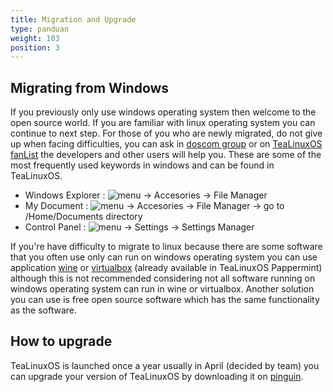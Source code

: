 ```yaml
---
title: Migration and Upgrade
type: panduan
weight: 103
position: 3
---
```


## Migrating from Windows

If you previously only use windows operating system then welcome to the open source world. If you are familiar with linux operating system you can continue to next step. For those of you who are newly migrated, do not give up when facing difficulties, you can ask in [doscom group](https://www.facebook.com/groups/doscomedia/) or on [TeaLinuxOS fanList](https://www.facebook.com/tealinuxos) the developers and other users will help you. These are some of the most frequently used keywords in windows and can be found in TeaLinuxOS.

- Windows Explorer : ![menu](https://cloud.githubusercontent.com/assets/26142091/23577576/a90a1a1c-00f5-11e7-86ec-d4bc4d831a13.png)
 → Accesories → File Manager
- My Document : ![menu](https://cloud.githubusercontent.com/assets/26142091/23577576/a90a1a1c-00f5-11e7-86ec-d4bc4d831a13.png)
 → Accesories → File Manager → go to /Home/Documents directory
- Control Panel : ![menu](https://cloud.githubusercontent.com/assets/26142091/23577576/a90a1a1c-00f5-11e7-86ec-d4bc4d831a13.png)
→ Settings → Settings Manager

If you're have difficulty to migrate to linux because there are some software that you often use only can run on windows operating system you can use application [wine](http://tealinuxos.org/support/winehq.org) or [virtualbox](http://tealinuxos.org/support/virtualbox.org) (already available in TeaLinuxOS Pappermint) although this is not recommended considering not all software running on windows operating system can run in wine or virtualbox. Another solution you can use is free open source software which has the same functionality as the software.

## How to upgrade

TeaLinuxOS is launched once a year usually in April (decided by team) you can upgrade your version of TeaLinuxOS by downloading it on [pinguin](http://pinguin.dinus.ac.id/iso/tealinuxos/).
